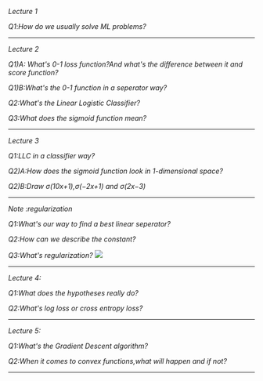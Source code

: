 *Lecture 1*

*Q1*:*How do we usually solve ML problems?*
***
*Lecture 2*

*Q1)A: What's 0-1 loss function?And what's the difference between it and score function?*

*Q1)B:What's the 0-1 function in a seperator way?*

*Q2:What's the Linear Logistic Classifier?*

*Q3:What does the sigmoid function mean?*

***
*Lecture 3*

*Q1:LLC in a classifier way?*

*Q2)A:How does the sigmoid function look in 1-dimensional space?*

*Q2)B:Draw σ(10x+1),σ(−2x+1) and σ(2x−3)*
***

*Note :regularization*

*Q1:What's our way to find a best linear seperator?*

*Q2:How can we describe the constant?*

*Q3:What's regularization?*
![](https://github.com/sherlcok314159/ML_learn/blob/main/Images/egularization.png)

***
*Lecture 4:*

*Q1:What does the hypotheses really do?*

*Q2:What's log loss or cross entropy loss?*

***
*Lecture 5:*

*Q1:What's the Gradient Descent algorithm?*

*Q2:When it comes to convex functions,what will happen and if not?*
***
